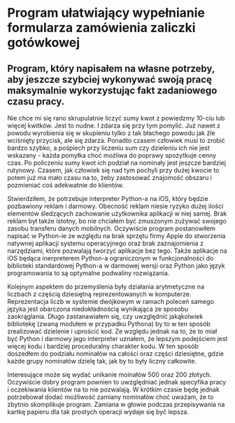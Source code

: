 # Program ułatwiający wypełnianie formularza zamówienia zaliczki gotówkowej
## Program, który napisałem na własne potrzeby, aby jeszcze szybciej wykonywać swoją pracę maksymalnie wykorzystując fakt zadaniowego czasu pracy.

Nie chce mi się rano skrupulatnie liczyć sumy kwot z powiedzmy 10-ciu lub więcej kwitków. Jest to nudne. I zdarza się przy tym pomylić. Już nawet z powodu wyrobienia się w skupieniu tylko z tak błachego powodu jak źle wciśnięty przycisk, ale się zdarza. Ponadto czasem człowiek musi to zrobić bardzo szybko, a pośpiech przy liczeniu sum czy dzieleniu ich nie jest wskazany - każda pomyłka choć możliwa do poprawy spożytkuje cenny czas. Po policzeniu sumy kwot ich podział na nominały jest jeszcze bardziej rutynowy. Czasem, jak człowiek się nad tym pochyli przy dużej kwocie to potem już ma mało czasu na to, żeby zastosować znajomość obszaru i pozmieniać coś adekwatnie do klientów.

Stwierdziłem, że potrzebuje interpreter Python-a na iOS, który będzie pozbawiony reklam i darmowy. Obecność reklam niesie ryzyko dużej ilości elementów śledzących zachowanie użytkownika aplikacji w niej samej. Brak reklam był także istotny, bo nie chciałem być zmuszonym zużywać swojego zasobu transferu danych mobilnych. Oczywiście program postanowiłem napisać w Python-ie ze względu na brak sprzętu firmy Apple do stworzenia natywnej aplikacji systemu operacyjnego oraz brak zaznajomienia z narzędziami, które pozwalają tworzyć aplikacje bez tego. Także aplikacje na iOS będąca inerpreterem Python-a ograniczonym w funkcjonalności do biblioteki standardowej Python-a w darmowej wersji oraz Python jako język programowania to są optymalne podwaliny rozwiązania.

Kolejnym aspektem do przemyślenia były działania arytmetyczne na liczbach z częścią dziesiętną reprezentowanych w komputerze. Reprezentacja liczb w systemie dwójkowym w ramach poleceń samego języka jest obarczona niedokładnością wynikająca ze sposobu zaokrąglania. Długo zastanawiałem się, czy uwzględnić jakąkolwiek bibliotekę (zwaną modułem w przypadku Pythona) by to w ten sposób zrealizować dzielenie i uprościć kod. Ze względu jednak na to, że to miał być Python i darmowy jego interpreter uznałem, że lepszym podejściem jest więcej kodu i bardziej proceduralny charakter kodu. W ten sposób doszedłem do podziału nominałów na całości oraz części dziesiętne, gdzie każde grupy nominałów dzielę tak, jak by to były liczny całkowite.

Interesujące może się wydać unikanie moinałów 500 oraz 200 złotych. Oczywiście dobry program pownien to uwzględniać jednak specyfika pracy i oczekiwania klientów na to nie pozwalają. W krótkim czasie będę jednak potrzebował dodać możliwość zamiany nominałów choć uważam, że to zbytnio skomplikuje program. Zamiana w głowie podczas przepisywania na kartkę papieru dla tak prostych operacji wydaje się być lepsza.

